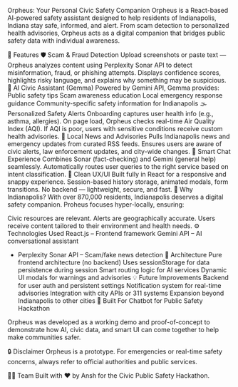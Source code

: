 Orpheus: Your Personal Civic Safety Companion
Orpheus is a React-based AI-powered safety assistant designed to help residents of Indianapolis, Indiana stay safe, informed, and alert. From scam detection to personalized health advisories, Orpheus acts as a digital companion that bridges public safety data with individual awareness.

🚀 Features
🛡️ Scam & Fraud Detection
Upload screenshots or paste text — Orpheus analyzes content using Perplexity Sonar API to detect misinformation, fraud, or phishing attempts.
Displays confidence scores, highlights risky language, and explains why something may be suspicious.
🧠 AI Civic Assistant (Gemma)
Powered by Gemini API, Gemma provides:
Public safety tips
Scam awareness education
Local emergency response guidance
Community-specific safety information for Indianapolis
🌫️ Personalized Safety Alerts
Onboarding captures user health info (e.g., asthma, allergies).
On page load, Orpheus checks real-time Air Quality Index (AQI).
If AQI is poor, users with sensitive conditions receive custom health advisories.
📰 Local News and Advisories
Pulls Indianapolis news and emergency updates from curated RSS feeds.
Ensures users are aware of civic alerts, law enforcement updates, and city-wide changes.
💬 Smart Chat Experience
Combines Sonar (fact-checking) and Gemini (general help) seamlessly.
Automatically routes user queries to the right service based on intent classification.
🎨 Clean UX/UI
Built fully in React for a responsive and snappy experience.
Session-based history storage, animated modals, form transitions.
No backend — lightweight, secure, and fast.
📍 Why Indianapolis?
With over 870,000 residents, Indianapolis deserves a digital safety companion. Proheus focuses hyper-locally, ensuring:

Civic resources are relevant.
Alerts are geographically accurate.
Users receive content tailored to their environment and health needs.
⚙️ Technologies Used
React.js – Frontend framework
Gemini API – AI conversational assistant
- Perplexity Sonar API – Scam/fake news detection
🧠 Architecture
Pure frontend architecture (no backend)
Uses sessionStorage for data persistence during session
Smart routing logic for AI services
Dynamic UI modals for warnings and advisories
💡 Future Improvements
Backend for user auth and persistent settings
Notification system for real-time advisories
Integration with city APIs or 311 systems
Expansion beyond Indianapolis to other cities
🙌 Built For
Chatbot for Public Safety Hackathon

Orpheus was developed as a working demo and proof-of-concept to demonstrate how AI, civic data, and smart UI can come together to help make communities safer.

🔒 Disclaimer
Orpheus is a prototype. For emergencies or real-time safety concerns, always refer to official authorities and public services.

🧑‍💻 Team
Built with ❤️ by Ansh for the Civic Public Safety Hackathon.
